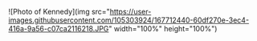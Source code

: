 ![Photo of Kennedy](img src="https://user-images.githubusercontent.com/105303924/167712440-60df270e-3ec4-416a-9a56-c07ca2116218.JPG" width="100%" height="100%")
